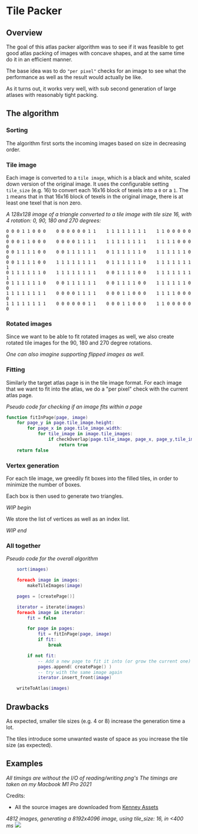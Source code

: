 # Tile Packer

## Overview

The goal of this atlas packer algorithm was to see if it was feasible to get good atlas packing of images with concave shapes, and at the same time do it in an efficient manner.

The base idea was to do `"per pixel"` checks for an image to see what the performance as well as the result would actually be like.

As it turns out, it works very well, with sub second generation of large atlases with reasonably tight packing.

## The algorithm

### Sorting

The algorithm first sorts the incoming images based on size in decreasing order.

### Tile image

Each image is converted to a `tile image`, which is a black and white, scaled down version of the original image.
It uses the configurable setting `tile_size` (e.g. 16) to convert each 16x16 block of texels into a `0` or a `1`. The `1` means that in that 16x16 block of texels in the original image, there is at least one texel that is non zero.

_A 128x128 image of a triangle converted to a tile image with tile size 16, with 4 rotation: 0, 90, 180 and 270 degrees:_

    0 0 0 1 1 0 0 0    0 0 0 0 0 0 1 1    1 1 1 1 1 1 1 1    1 1 0 0 0 0 0 0
    0 0 0 1 1 0 0 0    0 0 0 0 1 1 1 1    1 1 1 1 1 1 1 1    1 1 1 1 0 0 0 0
    0 0 1 1 1 1 0 0    0 0 1 1 1 1 1 1    0 1 1 1 1 1 1 0    1 1 1 1 1 1 0 0
    0 0 1 1 1 1 0 0    1 1 1 1 1 1 1 1    0 1 1 1 1 1 1 0    1 1 1 1 1 1 1 1
    0 1 1 1 1 1 1 0    1 1 1 1 1 1 1 1    0 0 1 1 1 1 0 0    1 1 1 1 1 1 1 1
    0 1 1 1 1 1 1 0    0 0 1 1 1 1 1 1    0 0 1 1 1 1 0 0    1 1 1 1 1 1 0 0
    1 1 1 1 1 1 1 1    0 0 0 0 1 1 1 1    0 0 0 1 1 0 0 0    1 1 1 1 0 0 0 0
    1 1 1 1 1 1 1 1    0 0 0 0 0 0 1 1    0 0 0 1 1 0 0 0    1 1 0 0 0 0 0 0


### Rotated images

Since we want to be able to fit rotated images as well, we also create rotated tile images for the 90, 180 and 270 degree rotations.

_One can also imagine supporting flipped images as well._

### Fitting

Similarly the target atlas page is in the tile image format.
For each image that we want to fit into the atlas, we do a "per pixel" check with the current atlas page.

_Pseudo code for checking if an image fits within a page_
```lua
function fitInPage(page, image)
    for page_y in page.tile_image.height:
        for page_x in page.tile_image.width:
            for tile_image in image.tile_images:
                if checkOverlap(page.tile_image, page_x, page_y,tile_image)
                    return true
    return false
```

### Vertex generation

For each tile image, we greedily fit boxes into the filled tiles, in order to minimize the number of boxes.

Each box is then used to generate two triangles.

_WIP begin_

We store the list of vertices as well as an index list.

_WIP end_
### All together

_Pseudo code for the overall algorithm_
```lua
    sort(images)

    foreach image in images:
        makeTileImages(image)

    pages = [createPage()]

    iterator = iterate(images)
    foreach image in iterator:
        fit = false

        for page in pages:
            fit = fitInPage(page, image)
            if fit:
                break

        if not fit:
            -- Add a new page to fit it into (or grow the current one)
            pages.append( createPage() )
            -- try with the same image again
            iterator.insert_front(image)

    writeToAtlas(images)
```

## Drawbacks

As expected, smaller tile sizes (e.g. 4 or 8) increase the generation time a lot.

The tiles introduce some unwanted waste of space as you increase the tile size (as expected).

## Examples

_All timings are without the I/O of reading/writing png's_
_The timings are taken on my Macbook M1 Pro 2021_

Credits:
* All the source images are downloaded from [Kenney Assets](https://www.kenney.nl/assets?q=2d)

_4812 images, generating a 8192x4096 image, using tile_size: 16, in <400 ms_
![](./images/example_8k.png)